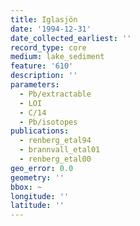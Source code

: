 ```yaml
---
title: Iglasjön
date: '1994-12-31'
date_collected_earliest: ''
record_type: core
medium: lake_sediment
feature: '610'
description: ''
parameters:
  - Pb/extractable
  - LOI
  - C/14
  - Pb/isotopes
publications:
  - renberg_etal94
  - brannvall_etal01
  - renberg_etal00
geo_error: 0.0
geometry: ''
bbox: ~
longitude: ''
latitude: ''
---
```

